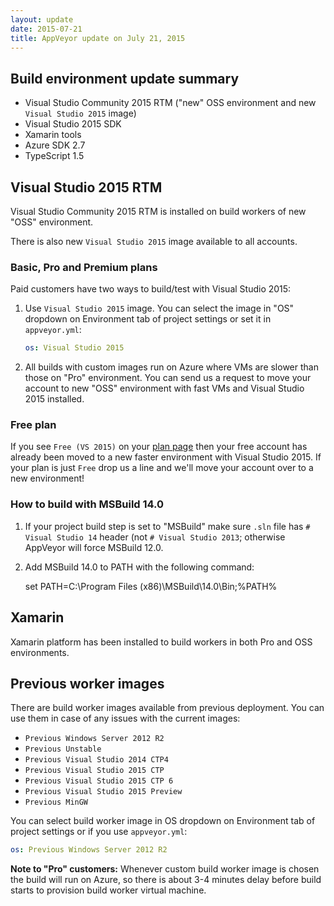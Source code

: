 ```yaml
---
layout: update
date: 2015-07-21
title: AppVeyor update on July 21, 2015
---
```


## Build environment update summary

* Visual Studio Community 2015 RTM ("new" OSS environment and new `Visual Studio 2015` image)
* Visual Studio 2015 SDK
* Xamarin tools
* Azure SDK 2.7
* TypeScript 1.5

## Visual Studio 2015 RTM

Visual Studio Community 2015 RTM is installed on build workers of new "OSS" environment.

There is also new `Visual Studio 2015` image available to all accounts.


### Basic, Pro and Premium plans

Paid customers have two ways to build/test with Visual Studio 2015:

1. Use `Visual Studio 2015` image. You can select the image in "OS" dropdown on Environment tab of project settings or set it in `appveyor.yml`:

    ```yaml
    os: Visual Studio 2015
    ```

2. All builds with custom images run on Azure where VMs are slower than those on "Pro" environment. You can send us a request to move your account to new "OSS" environment with fast VMs and Visual Studio 2015 installed.

### Free plan

If you see `Free (VS 2015)` on your [plan page](https://ci.appveyor.com/plan) then your free account has already been moved to a new faster environment with Visual Studio 2015. If your plan is just `Free` drop us a line and we'll move your account over to a new environment!

### How to build with MSBuild 14.0

1. If your project build step is set to "MSBuild" make sure `.sln` file has `# Visual Studio 14` header (not `# Visual Studio 2013`; otherwise AppVeyor will force MSBuild 12.0.
2. Add MSBuild 14.0 to PATH with the following command:

    set PATH=C:\Program Files (x86)\MSBuild\14.0\Bin;%PATH%

## Xamarin

Xamarin platform has been installed to build workers in both Pro and OSS environments.


## Previous worker images

There are build worker images available from previous deployment. You can use them in case of any issues with the current images:

* `Previous Windows Server 2012 R2`
* `Previous Unstable`
* `Previous Visual Studio 2014 CTP4`
* `Previous Visual Studio 2015 CTP`
* `Previous Visual Studio 2015 CTP 6`
* `Previous Visual Studio 2015 Preview`
* `Previous MinGW`

You can select build worker image in OS dropdown on Environment tab of project settings or if you use `appveyor.yml`:

```yaml
os: Previous Windows Server 2012 R2
```

**Note to "Pro" customers:** Whenever custom build worker image is chosen the build will run on Azure, so there is about 3-4 minutes delay before build starts to provision build worker virtual machine.
